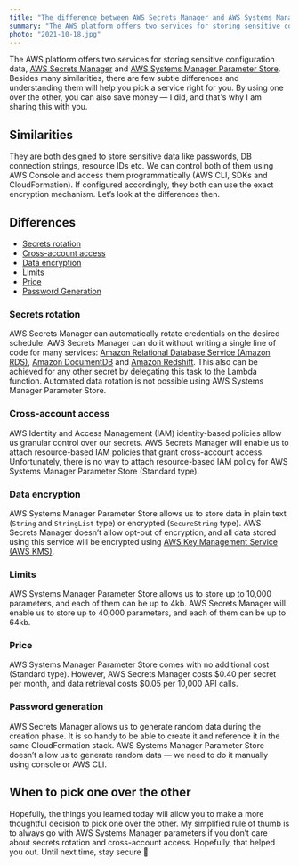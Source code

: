 ```yaml
---
title: "The difference between AWS Secrets Manager and AWS Systems Manager Parameter Store"
summary: "The AWS platform offers two services for storing sensitive configuration data. Besides many similarities, there are few subtle differences and understanding them will help you pick a service right for you. By using one over the other, you can also save money."
photo: "2021-10-18.jpg"
---
```


The AWS platform offers two services for storing sensitive configuration data, [AWS Secrets Manager](https://docs.aws.amazon.com/secretsmanager/latest/userguide/intro.html) and [AWS Systems Manager Parameter Store](https://docs.aws.amazon.com/systems-manager/latest/userguide/systems-manager-parameter-store.html). Besides many similarities, there are few subtle differences and understanding them will help you pick a service right for you. By using one over the other, you can also save money — I did, and that's why I am sharing this with you.

## Similarities

They are both designed to store sensitive data like passwords, DB connection strings, resource IDs etc. We can control both of them using AWS Console and access them programmatically (AWS CLI, SDKs and CloudFormation). If configured accordingly, they both can use the exact encryption mechanism. Let’s look at the differences then.

## Differences

- [Secrets rotation](#secrets-rotation)
- [Cross-account access](#cross-account-access)
- [Data encryption](#data-encryption)
- [Limits](#limits)
- [Price](#price)
- [Password Generation](#password-generation)

### Secrets rotation

AWS Secrets Manager can automatically rotate credentials on the desired schedule. AWS Secrets Manager can do it without writing a single line of code for many services: [Amazon Relational Database Service (Amazon RDS)](https://aws.amazon.com/rds/), [Amazon DocumentDB](https://aws.amazon.com/documentdb/) and [Amazon Redshift](https://aws.amazon.com/redshift/). This also can be achieved for any other secret by delegating this task to the Lambda function. Automated data rotation is not possible using AWS Systems Manager Parameter Store.

### Cross-account access

AWS Identity and Access Management (IAM) identity-based policies allow us granular control over our secrets. AWS Secrets Manager will enable us to attach resource-based IAM policies that grant cross-account access. Unfortunately, there is no way to attach resource-based IAM policy for AWS Systems Manager Parameter Store (Standard type).

### Data encryption

AWS Systems Manager Parameter Store allows us to store data in plain text (`String` and `StringList` type) or encrypted (`SecureString` type). AWS Secrets Manager doesn’t allow opt-out of encryption, and all data stored using this service will be encrypted using [AWS Key Management Service (AWS KMS)](https://docs.aws.amazon.com/kms/latest/developerguide/overview.html). 

### Limits

AWS Systems Manager Parameter Store allows us to store up to 10,000 parameters, and each of them can be up to 4kb. AWS Secrets Manager will enable us to store up to 40,000 parameters, and each of them can be up to 64kb.

### Price

AWS Systems Manager Parameter Store comes with no additional cost (Standard type). However, AWS Secrets Manager costs $0.40 per secret per month, and data retrieval costs $0.05 per 10,000 API calls.

### Password generation

AWS Secrets Manager allows us to generate random data during the creation phase. It is so handy to be able to create it and reference it in the same CloudFormation stack. AWS Systems Manager Parameter Store doesn’t allow us to generate random data — we need to do it manually using console or AWS CLI.

## When to pick one over the other

Hopefully, the things you learned today will allow you to make a more thoughtful decision to pick one over the other. My simplified rule of thumb is to always go with AWS Systems Manager parameters if you don’t care about secrets rotation and cross-account access. Hopefully, that helped you out. Until next time, stay secure 👋

